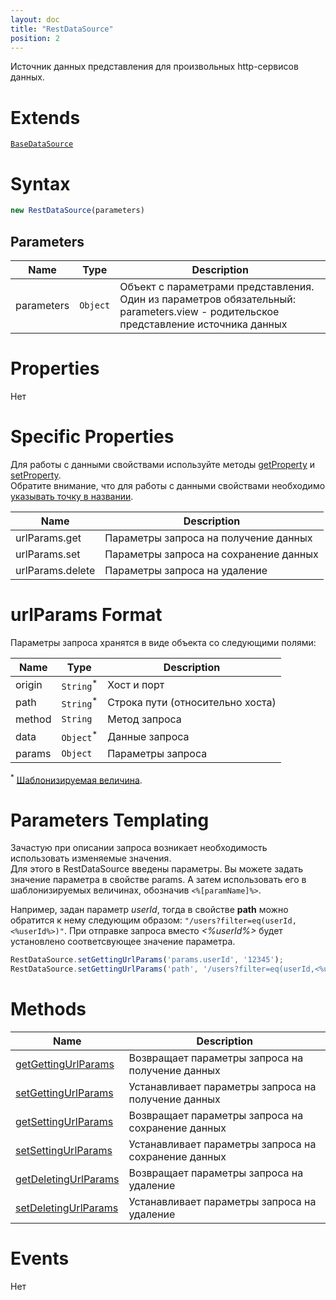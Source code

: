 ```yaml
---
layout: doc
title: "RestDataSource"
position: 2
---
```


Источник данных представления для произвольных http-сервисов данных.

# Extends

[`BaseDataSource`](../BaseDataSource/)

# Syntax

```js
new RestDataSource(parameters)
```

## Parameters

|Name|Type|Description|
|----|----------|---------|
|parameters|`Object`| Объект с параметрами представления. Один из параметров обязательный: parameters.view - родительское представление источника данных|

# Properties

Нет

# Specific Properties


Для работы с данными свойствами используйте методы [getProperty](../BaseDataSource/BaseDataSource.getProperty/) и [setProperty](../BaseDataSource/BaseDataSource.setProperty/).  
Обратите внимание, что для работы с данными свойствами необходимо [указывать точку в названии](../BaseDataSource/BaseDataSource.getProperty/#path-rules).

|Name|Description|
|----|---------|
|urlParams.get|Параметры запроса на получение данных|
|urlParams.set|Параметры запроса на сохранение данных|
|urlParams.delete|Параметры запроса на удаление|

# urlParams Format

Параметры запроса хранятся в виде объекта со следующими полями:

|Name|Type|Description|
|----|----|---------|
|origin|`String`<sup>*</sup>|Хост и порт|
|path|`String`<sup>*</sup>|Строка пути (относительно хоста)|
|method|`String`|Метод запроса|
|data|`Object`<sup>*</sup>|Данные запроса|
|params|`Object`|Параметры запроса|

<sup>*</sup> [Шаблонизируемая величина](#parameters-templating).

# Parameters Templating

Зачастую при описании запроса возникает необходимость использовать изменяемые значения.  
Для этого в RestDataSource введены параметры. Вы можете задать значение параметра в свойстве params. 
А затем использовать его в шаблонизируемых величинах, обозначив `<%[paramName]%>`.
 
Например, задан параметр *userId*, тогда в свойстве **path** можно обратится к нему следующим образом: `"/users?filter=eq(userId,<%userId%>)"`. 
При отправке запроса вместо *<%userId%>* будет установлено соответсвующее значение параметра.

```js
RestDataSource.setGettingUrlParams('params.userId', '12345');
RestDataSource.setGettingUrlParams('path', '/users?filter=eq(userId,<%userId%>)');
```

# Methods

|Name|Description|
|----|---------|
|[getGettingUrlParams](RestDataSource.getGettingUrlParams/)|Возвращает параметры запроса на получение данных|
|[setGettingUrlParams](RestDataSource.setGettingUrlParams/)|Устанавливает параметры запроса на получение данных|
|[getSettingUrlParams](RestDataSource.getSettingUrlParams/)|Возвращает параметры запроса на сохранение данных|
|[setSettingUrlParams](RestDataSource.setSettingUrlParams/)|Устанавливает параметры запроса на сохранение данных|
|[getDeletingUrlParams](RestDataSource.getDeletingUrlParams/)|Возвращает параметры запроса на удаление|
|[setDeletingUrlParams](RestDataSource.setDeletingUrlParams/)|Устанавливает параметры запроса на удаление|

# Events

Нет